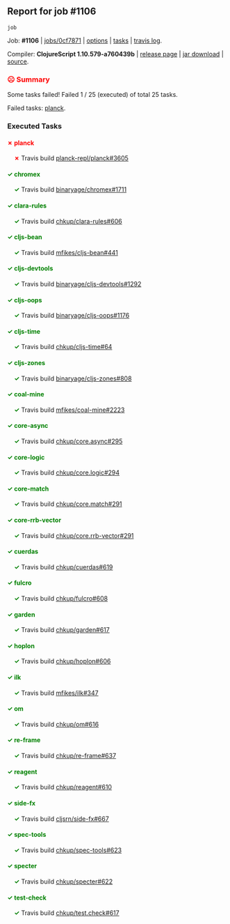 ## Report for job #1106
```
job
```


Job: **#1106** | [jobs/0cf7871](https://github.com/cljs-oss/canary/commit/0cf7871d739c6178d5f32dca9ebd704efb31140b) | [options](options.edn) | [tasks](tasks.edn) | [travis log](https://travis-ci.org/cljs-oss/canary/builds/586384176).

Compiler: **ClojureScript 1.10.579-a760439b** | [release page](https://github.com/cljs-oss/canary/releases/tag/r1.10.579-a760439b) | [jar download](https://github.com/cljs-oss/canary/releases/download/r1.10.579-a760439b/clojurescript-1.10.579-a760439b.jar) | [source](https://github.com/clojure/clojurescript/commit/a760439b5084937a556712d6ee056e95f4f075c7).

### <b style='color:red'>☹ Summary</b>

Some tasks failed! Failed 1 / 25 (executed) of total 25 tasks.

Failed tasks: [planck](#-planck).

### Executed Tasks

#### <b style='color:red'>&#x2717; planck</b>
&nbsp;&nbsp;&nbsp;&nbsp;<b style='color:red'>&#x2717;</b> Travis build [planck-repl/planck#3605](https://travis-ci.org/planck-repl/planck/builds/586385112)<br>

#### <b style='color:green'>&#x2713; chromex</b>
&nbsp;&nbsp;&nbsp;&nbsp;<b style='color:green'>&#x2713;</b> Travis build [binaryage/chromex#1711](https://travis-ci.org/binaryage/chromex/builds/586384963)<br>

#### <b style='color:green'>&#x2713; clara-rules</b>
&nbsp;&nbsp;&nbsp;&nbsp;<b style='color:green'>&#x2713;</b> Travis build [chkup/clara-rules#606](https://travis-ci.org/chkup/clara-rules/builds/586384965)<br>

#### <b style='color:green'>&#x2713; cljs-bean</b>
&nbsp;&nbsp;&nbsp;&nbsp;<b style='color:green'>&#x2713;</b> Travis build [mfikes/cljs-bean#441](https://travis-ci.org/mfikes/cljs-bean/builds/586384970)<br>

#### <b style='color:green'>&#x2713; cljs-devtools</b>
&nbsp;&nbsp;&nbsp;&nbsp;<b style='color:green'>&#x2713;</b> Travis build [binaryage/cljs-devtools#1292](https://travis-ci.org/binaryage/cljs-devtools/builds/586384978)<br>

#### <b style='color:green'>&#x2713; cljs-oops</b>
&nbsp;&nbsp;&nbsp;&nbsp;<b style='color:green'>&#x2713;</b> Travis build [binaryage/cljs-oops#1176](https://travis-ci.org/binaryage/cljs-oops/builds/586384972)<br>

#### <b style='color:green'>&#x2713; cljs-time</b>
&nbsp;&nbsp;&nbsp;&nbsp;<b style='color:green'>&#x2713;</b> Travis build [chkup/cljs-time#64](https://travis-ci.org/chkup/cljs-time/builds/586384980)<br>

#### <b style='color:green'>&#x2713; cljs-zones</b>
&nbsp;&nbsp;&nbsp;&nbsp;<b style='color:green'>&#x2713;</b> Travis build [binaryage/cljs-zones#808](https://travis-ci.org/binaryage/cljs-zones/builds/586384983)<br>

#### <b style='color:green'>&#x2713; coal-mine</b>
&nbsp;&nbsp;&nbsp;&nbsp;<b style='color:green'>&#x2713;</b> Travis build [mfikes/coal-mine#2223](https://travis-ci.org/mfikes/coal-mine/builds/586384988)<br>

#### <b style='color:green'>&#x2713; core-async</b>
&nbsp;&nbsp;&nbsp;&nbsp;<b style='color:green'>&#x2713;</b> Travis build [chkup/core.async#295](https://travis-ci.org/chkup/core.async/builds/586385008)<br>

#### <b style='color:green'>&#x2713; core-logic</b>
&nbsp;&nbsp;&nbsp;&nbsp;<b style='color:green'>&#x2713;</b> Travis build [chkup/core.logic#294](https://travis-ci.org/chkup/core.logic/builds/586385012)<br>

#### <b style='color:green'>&#x2713; core-match</b>
&nbsp;&nbsp;&nbsp;&nbsp;<b style='color:green'>&#x2713;</b> Travis build [chkup/core.match#291](https://travis-ci.org/chkup/core.match/builds/586385004)<br>

#### <b style='color:green'>&#x2713; core-rrb-vector</b>
&nbsp;&nbsp;&nbsp;&nbsp;<b style='color:green'>&#x2713;</b> Travis build [chkup/core.rrb-vector#291](https://travis-ci.org/chkup/core.rrb-vector/builds/586385006)<br>

#### <b style='color:green'>&#x2713; cuerdas</b>
&nbsp;&nbsp;&nbsp;&nbsp;<b style='color:green'>&#x2713;</b> Travis build [chkup/cuerdas#619](https://travis-ci.org/chkup/cuerdas/builds/586385016)<br>

#### <b style='color:green'>&#x2713; fulcro</b>
&nbsp;&nbsp;&nbsp;&nbsp;<b style='color:green'>&#x2713;</b> Travis build [chkup/fulcro#608](https://travis-ci.org/chkup/fulcro/builds/586385110)<br>

#### <b style='color:green'>&#x2713; garden</b>
&nbsp;&nbsp;&nbsp;&nbsp;<b style='color:green'>&#x2713;</b> Travis build [chkup/garden#617](https://travis-ci.org/chkup/garden/builds/586385138)<br>

#### <b style='color:green'>&#x2713; hoplon</b>
&nbsp;&nbsp;&nbsp;&nbsp;<b style='color:green'>&#x2713;</b> Travis build [chkup/hoplon#606](https://travis-ci.org/chkup/hoplon/builds/586385018)<br>

#### <b style='color:green'>&#x2713; ilk</b>
&nbsp;&nbsp;&nbsp;&nbsp;<b style='color:green'>&#x2713;</b> Travis build [mfikes/ilk#347](https://travis-ci.org/mfikes/ilk/builds/586385051)<br>

#### <b style='color:green'>&#x2713; om</b>
&nbsp;&nbsp;&nbsp;&nbsp;<b style='color:green'>&#x2713;</b> Travis build [chkup/om#616](https://travis-ci.org/chkup/om/builds/586385020)<br>

#### <b style='color:green'>&#x2713; re-frame</b>
&nbsp;&nbsp;&nbsp;&nbsp;<b style='color:green'>&#x2713;</b> Travis build [chkup/re-frame#637](https://travis-ci.org/chkup/re-frame/builds/586385056)<br>

#### <b style='color:green'>&#x2713; reagent</b>
&nbsp;&nbsp;&nbsp;&nbsp;<b style='color:green'>&#x2713;</b> Travis build [chkup/reagent#610](https://travis-ci.org/chkup/reagent/builds/586385027)<br>

#### <b style='color:green'>&#x2713; side-fx</b>
&nbsp;&nbsp;&nbsp;&nbsp;<b style='color:green'>&#x2713;</b> Travis build [cljsrn/side-fx#667](https://travis-ci.org/cljsrn/side-fx/builds/586385118)<br>

#### <b style='color:green'>&#x2713; spec-tools</b>
&nbsp;&nbsp;&nbsp;&nbsp;<b style='color:green'>&#x2713;</b> Travis build [chkup/spec-tools#623](https://travis-ci.org/chkup/spec-tools/builds/586385120)<br>

#### <b style='color:green'>&#x2713; specter</b>
&nbsp;&nbsp;&nbsp;&nbsp;<b style='color:green'>&#x2713;</b> Travis build [chkup/specter#622](https://travis-ci.org/chkup/specter/builds/586385046)<br>

#### <b style='color:green'>&#x2713; test-check</b>
&nbsp;&nbsp;&nbsp;&nbsp;<b style='color:green'>&#x2713;</b> Travis build [chkup/test.check#617](https://travis-ci.org/chkup/test.check/builds/586385133)<br>